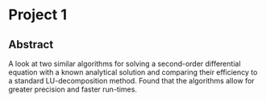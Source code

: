 # Project 1
## Abstract
A look at two similar algorithms for solving a second-order differential equation with a known analytical solution and comparing their efficiency to a standard LU-decomposition method. Found that the algorithms allow for greater precision and faster run-times.
